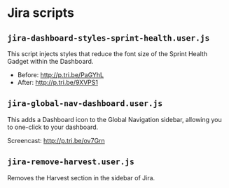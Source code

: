 # Jira scripts

## `jira-dashboard-styles-sprint-health.user.js`

This script injects styles that reduce the font size of the Sprint Health Gadget within the Dashboard.

* Before: http://p.tri.be/PaGYhL
* After: http://p.tri.be/9XVPS1

## `jira-global-nav-dashboard.user.js`

This adds a Dashboard icon to the Global Navigation sidebar, allowing you to one-click to your dashboard.

Screencast: http://p.tri.be/ov7Grn

## `jira-remove-harvest.user.js`

Removes the Harvest section in the sidebar of Jira.

